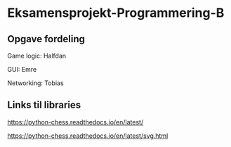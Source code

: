 # Eksamensprojekt-Programmering-B
## Opgave fordeling
Game logic: Halfdan

GUI: Emre

Networking: Tobias

## Links til libraries
https://python-chess.readthedocs.io/en/latest/

https://python-chess.readthedocs.io/en/latest/svg.html
